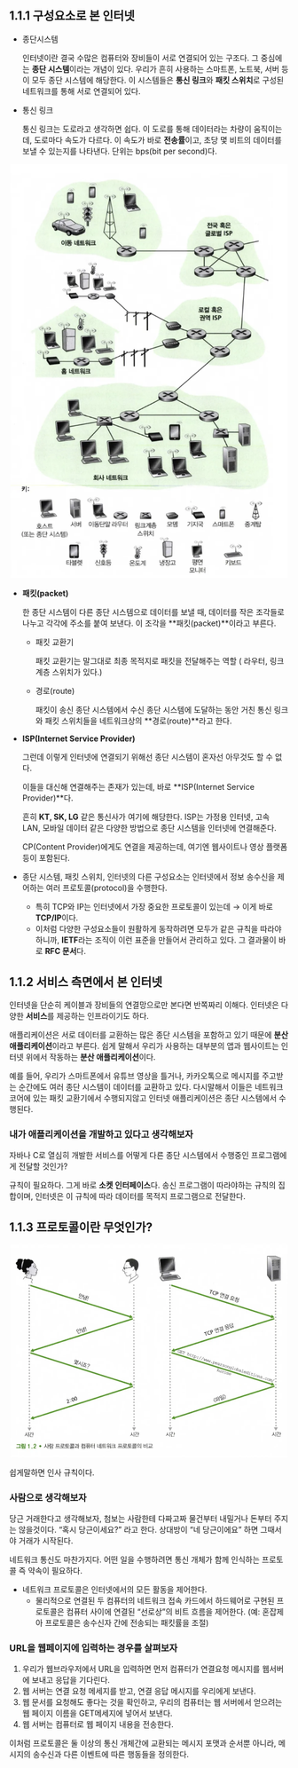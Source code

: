 ## 1.1.1 구성요소로 본 인터넷

- 종단시스템

  인터넷이란 결국 수많은 컴퓨터와 장비들이 서로 연결되어 있는 구조다.  그 중심에는 **종단 시스템**이라는 개념이 있다. 우리가 흔히 사용하는 스마트폰, 노트북, 서버 등이 모두 종단 시스템에 해당한다. 이 시스템들은 **통신 링크**와 **패킷 스위치**로 구성된 네트워크를 통해 서로 연결되어 있다.

- 통신 링크

  통신 링크는 도로라고 생각하면 쉽다. 이 도로를 통해 데이터라는 차량이 움직이는데, 도로마다 속도가 다르다. 이 속도가 바로 **전송률**이고, 초당 몇 비트의 데이터를 보낼 수 있는지를 나타낸다. 단위는 bps(bit per second)다.
<p align="center">
  <img src="image1_1.png" alt="인터넷 이미지" width="500"/>
</p>  

- **패킷(packet)**

  한 종단 시스템이 다른 종단 시스템으로 데이터를 보낼 때, 데이터를 작은 조각들로 나누고 각각에 주소를 붙여 보낸다. 이 조각을 **패킷(packet)**이라고 부른다.

    - 패킷 교환기

      패킷 교환기는 말그대로 최종 목적지로 패킷을 전달해주는 역할 ( 라우터, 링크 계층 스위치가 있다.)

    - 경로(route)

      패킷이 송신 종단 시스템에서 수신 종단 시스템에 도달하는 동안 거친 통신 링크와 패킷 스위치들을 네트워크상의 **경로(route)**라고 한다.

- **ISP(Internet Service Provider)**

  그런데 이렇게 인터넷에 연결되기 위해선 종단 시스템이 혼자선 아무것도 할 수 없다.

  이들을 대신해 연결해주는 존재가 있는데, 바로 **ISP(Internet Service Provider)**다.

  흔히 **KT, SK, LG** 같은 통신사가 여기에 해당한다. ISP는 가정용 인터넷, 고속 LAN, 모바일 데이터 같은 다양한 방법으로 종단 시스템을 인터넷에 연결해준다.

  CP(Content Provider)에게도 연결을 제공하는데, 여기엔 웹사이트나 영상 플랫폼 등이 포함된다.

- 종단 시스템, 패킷 스위치, 인터넷의 다른 구성요소는 인터넷에서 정보 송수신을 제어하는 여러 프로토콜(protocol)을 수행한다.
    - 특히 TCP와 IP는 인터넷에서 가장 중요한 프로토콜이 있는데 → 이게 바로 **TCP/IP**이다.
    - 이처럼 다양한 구성요소들이 원활하게 동작하려면 모두가 같은 규칙을 따라야 하니까, **IETF**라는 조직이 이런 표준을 만들어서 관리하고 있다. 그 결과물이 바로 **RFC 문서**다.

## 1.1.2 서비스 측면에서 본 인터넷

인터넷을 단순히 케이블과 장비들의 연결망으로만 본다면 반쪽짜리 이해다. 인터넷은 다양한 **서비스**를 제공하는 인프라이기도 하다.

애플리케이션은 서로 데이터를 교환하는 많은 종단 시스템을 포함하고 있기 때문에 **분산 애플리케이션**이라고 부른다. 쉽게 말해서 우리가 사용하는 대부분의 앱과 웹사이트는 인터넷 위에서 작동하는 **분산 애플리케이션**이다.

예를 들어, 우리가 스마트폰에서 유튜브 영상을 틀거나, 카카오톡으로 메시지를 주고받는 순간에도 여러 종단 시스템이 데이터를 교환하고 있다. 다시말해서 이들은 네트워크 코어에 있는 패킷 교환기에서 수행되지않고 인터넷 애플리케이션은 종단 시스템에서 수행된다.

### 내가 애플리케이션을 개발하고 있다고 생각해보자

자바나 C로 열심히 개발한 서비스를 어떻게 다른 종단 시스템에서 수행중인 프로그램에게 전달할 것인가?

규칙이 필요하다. 그게 바로 **소켓 인터페이스**다.  송신 프로그램이 따라야하는 규칙의 집합이며, 인터넷은 이 규칙에 따라 데이터를 목적지 프로그램으로 전달한다.

## 1.1.3 프로토콜이란 무엇인가?
<p align="center">
  <img src="image1_2.png" alt="인터넷 이미지" width="500"/> 
</p>
쉽게말하면 인사 규칙이다.



### 사람으로 생각해보자

당근 거래한다고 생각해보자, 첨보는 사람한테 다짜고짜 물건부터 내밀거나 돈부터 주지는 않을것이다. “혹시 당근이세요?” 라고 한다. 상대방이 “네 당근이에요” 하면 그때서야 거래가 시작된다.

네트워크 통신도 마찬가지다. 어떤 일을 수행하려면 통신 개체가 함께 인식하는 프로토콜 즉 약속이 필요하다.

- 네트워크 프로토콜은 인터넷에서의 모든 활동을 제어한다.
    - 물리적으로 연결된 두 컴퓨터의 네트워크 접속 카드에서 하드웨어로 구현된 프로토콜은 컴퓨터 사이에 연결된 “선로상”의 비트 흐름을 제어한다. (예: 혼잡제아 프로토콜은 송수신자 간에 전송되는 패킷률을 조절)

### URL을 웹페이지에 입력하는 경우를 살펴보자

1. 우리가 웹브라우저에서 URL을 입력하면 먼저 컴퓨터가 연결요청 메시지를 웹서버에 보내고 응답을 기다린다.
2. 웹 서버는 연결 요청 메세지를 받고, 연결 응답 메시지를 우리에게 보낸다.
3. 웹 문서를 요청해도 좋다는 것을 확인하고, 우리의 컴퓨터는 웹 서버에서 얻으려는 웹 페이지 이름을 GET메세지에 넣어서 보낸다.
4. 웹 서버는 컴퓨터로 웹 페이지 내용을 전송한다.

이처럼 프로토콜은 둘 이상의 통신 개체간에 교환되는 메시지 포맷과 순서뿐 아니라, 메시지의 송수신과 다른 이벤트에 따른 행동들을 정의한다.